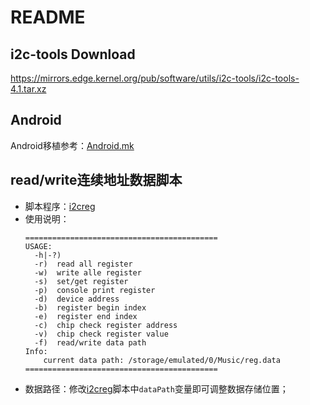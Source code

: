 # README

## i2c-tools Download

https://mirrors.edge.kernel.org/pub/software/utils/i2c-tools/i2c-tools-4.1.tar.xz

## Android

Android移植参考：[Android.mk](Android.mk)

## read/write连续地址数据脚本

* 脚本程序：[i2creg](i2creg)
* 使用说明：
  ```
  ===========================================
  USAGE:
    -h|-?)
    -r)  read all register
    -w)  write alle register
    -s)  set/get register
    -p)  console print register
    -d)  device address
    -b)  register begin index
    -e)  register end index
    -c)  chip check register address
    -v)  chip check register value
    -f)  read/write data path
  Info:
      current data path: /storage/emulated/0/Music/reg.data
  ===========================================
  ```
* 数据路径：修改[i2creg](i2creg)脚本中`dataPath`变量即可调整数据存储位置；
